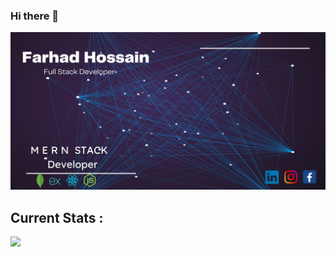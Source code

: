 ### Hi there 👋

<img  src="https://raw.githubusercontent.com/Farhad-Hossain-45/Farhad-Hossain-45/main/assets/Farhad%20Hossain%20(1).jpg" alt="GitHub Streak" />

## Current Stats :

<img width="800" src="https://github-readme-streak-stats.herokuapp.com?user=Farhad-Hossain-45&theme=vue-dark"></img>
